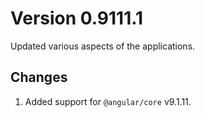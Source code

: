 # Version 0.9111.1

Updated various aspects of the applications.

## Changes

1.  Added support for `@angular/core` v9.1.11.
